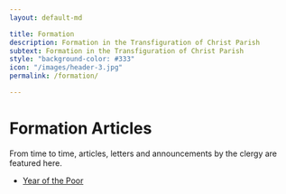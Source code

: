 ```yaml
---
layout: default-md

title: Formation
description: Formation in the Transfiguration of Christ Parish
subtext: Formation in the Transfiguration of Christ Parish
style: "background-color: #333"
icon: "/images/header-3.jpg"
permalink: /formation/

---
```


# Formation Articles

From time to time, articles, letters and announcements by the clergy are featured here. 

- [Year of the Poor](/formation/posts/year-of-the-poor-2015)